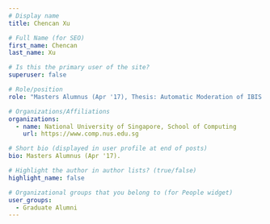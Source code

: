 ```yaml
---
# Display name
title: Chencan Xu

# Full Name (for SEO) 
first_name: Chencan
last_name: Xu

# Is this the primary user of the site?
superuser: false

# Role/position
role: "Masters Alumnus (Apr '17), Thesis: Automatic Moderation of IBIS Forums"

# Organizations/Affiliations
organizations:
  - name: National University of Singapore, School of Computing
    url: https://www.comp.nus.edu.sg

# Short bio (displayed in user profile at end of posts)
bio: Masters Alumnus (Apr '17). 

# Highlight the author in author lists? (true/false)
highlight_name: false

# Organizational groups that you belong to (for People widget)
user_groups:
  - Graduate Alumni
---
```

